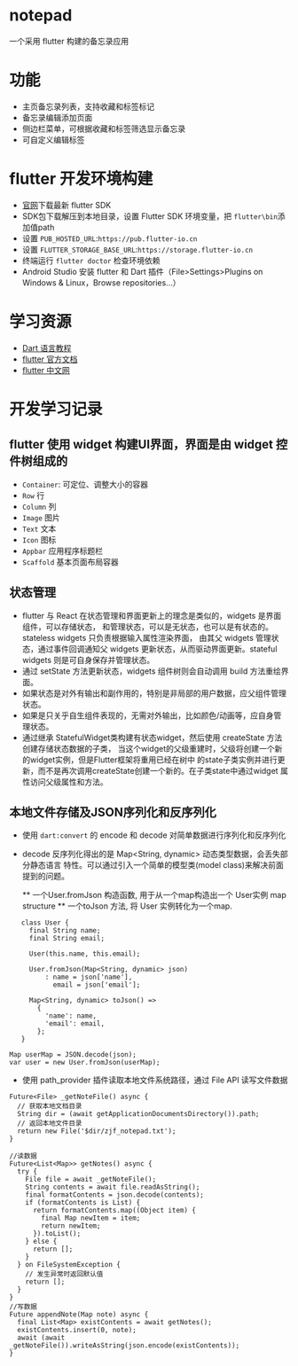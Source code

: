 # notepad

一个采用 flutter 构建的备忘录应用

# 功能
* 主页备忘录列表，支持收藏和标签标记
* 备忘录编辑添加页面
* 侧边栏菜单，可根据收藏和标签筛选显示备忘录
* 可自定义编辑标签

# flutter 开发环境构建
* [官网](https://flutter.io/sdk-archive/#windows)下载最新 flutter SDK
* SDK包下载解压到本地目录，设置 Flutter SDK 环境变量，把 ``flutter\bin``添加值path
* 设置 `PUB_HOSTED_URL`:`https://pub.flutter-io.cn`
* 设置 `FLUTTER_STORAGE_BASE_URL`:`https://storage.flutter-io.cn`
* 终端运行 `flutter doctor` 检查环境依赖
* Android Studio 安装 flutter 和 Dart 插件（File>Settings>Plugins on Windows & Linux，Browse repositories…）

# 学习资源
* [Dart 语言教程](https://api.dartlang.org/stable/1.24.3/index.html)
* [flutter 官方文档](https://docs.flutter.io/flutter/rendering/rendering-library.html#classes)
* [flutter 中文网](https://flutterchina.club/widgets-intro/)

# 开发学习记录
## flutter 使用 widget 构建UI界面，界面是由 widget 控件树组成的
* `Container`: 可定位、调整大小的容器
* `Row` 行
* `Column` 列
* `Image` 图片
* `Text` 文本
* `Icon` 图标
* `Appbar` 应用程序标题栏
* `Scaffold` 基本页面布局容器

## 状态管理
* flutter 与 React 在状态管理和界面更新上的理念是类似的，widgets 是界面组件，可以存储状态，
和管理状态，可以是无状态，也可以是有状态的。stateless widgets 只负责根据输入属性渲染界面，
由其父 widgets 管理状态，通过事件回调通知父 widgets 更新状态，从而驱动界面更新。stateful widgets
则是可自身保存并管理状态。
* 通过 setState 方法更新状态，widgets 组件树则会自动调用 build 方法重绘界面。
* 如果状态是对外有输出和副作用的，特别是非局部的用户数据，应父组件管理状态。
* 如果是只关乎自生组件表现的，无需对外输出，比如颜色/动画等，应自身管理状态。
* 通过继承 StatefulWidget类构建有状态widget，然后使用 createState 方法创建存储状态数据的子类，
当这个widget的父级重建时，父级将创建一个新的widget实例，但是Flutter框架将重用已经在树中
的state子类实例并进行更新，而不是再次调用createState创建一个新的。在子类state中通过widget
属性访问父级属性和方法。

## 本地文件存储及JSON序列化和反序列化
* 使用 ``dart:convert`` 的 encode 和 decode 对简单数据进行序列化和反序列化
* decode 反序列化得出的是 Map<String, dynamic> 动态类型数据，会丢失部分静态语言
特性。可以通过引入一个简单的模型类(model class)来解决前面提到的问题。

    ** 一个User.fromJson 构造函数, 用于从一个map构造出一个 User实例 map structure
    ** 一个toJson 方法, 将 User 实例转化为一个map.
```
   class User {
     final String name;
     final String email;

     User(this.name, this.email);

     User.fromJson(Map<String, dynamic> json)
         : name = json['name'],
           email = json['email'];

     Map<String, dynamic> toJson() =>
       {
         'name': name,
         'email': email,
       };
   }
```

```
Map userMap = JSON.decode(json);
var user = new User.fromJson(userMap);
```

* 使用 path_provider 插件读取本地文件系统路径，通过 File API 读写文件数据
```
Future<File> _getNoteFile() async {
  // 获取本地文档目录
  String dir = (await getApplicationDocumentsDirectory()).path;
  // 返回本地文件目录
  return new File('$dir/zjf_notepad.txt');
}

//读数据
Future<List<Map>> getNotes() async {
  try {
    File file = await _getNoteFile();
    String contents = await file.readAsString();
    final formatContents = json.decode(contents);
    if (formatContents is List) {
      return formatContents.map((Object item) {
        final Map newItem = item;
        return newItem;
      }).toList();
    } else {
      return [];
    }
  } on FileSystemException {
    // 发生异常时返回默认值
    return [];
  }
}
//写数据
Future appendNote(Map note) async {
  final List<Map> existContents = await getNotes();
  existContents.insert(0, note);
  await (await _getNoteFile()).writeAsString(json.encode(existContents));
}
```
